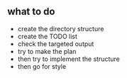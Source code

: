## what to do

- create the directory structure
- create the TODO list
- check the targeted output
- try to make the plan
- then try to implement the structure
- then go for style